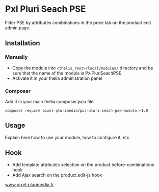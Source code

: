 # Pxl Pluri Seach PSE

Filter PSE by attributes combinations in the price tab on the product edit admin page.

## Installation

### Manually

* Copy the module into ```<thelia_root>/local/modules/``` directory and be sure that the name of the module is PxlPluriSeachPSE.
* Activate it in your thelia administration panel

### Composer

Add it in your main thelia composer.json file

```
composer require pixel-plurimedia/pxl-pluri-seach-pse-module:~1.0
```

## Usage

Explain here how to use your module, how to configure it, etc.

## Hook

* Add template attributes selection on the product.before-combinations hook
* Add Ajax search on the product.edit-js hook

www.pixel-plurimedia.fr

